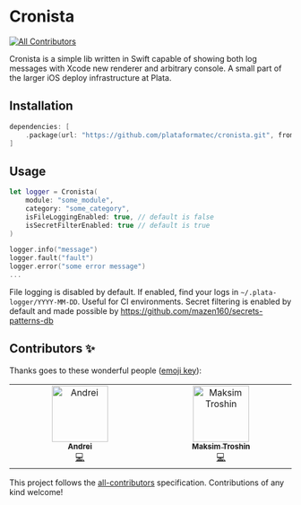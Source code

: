 # Cronista
<!-- ALL-CONTRIBUTORS-BADGE:START - Do not remove or modify this section -->
[![All Contributors](https://img.shields.io/badge/all_contributors-2-orange.svg?style=flat-square)](#contributors-)
<!-- ALL-CONTRIBUTORS-BADGE:END -->

Cronista is a simple lib written in Swift capable of showing both log messages with Xcode new renderer and arbitrary console. A small part of the larger iOS deploy infrastructure at Plata.

## Installation

```swift
dependencies: [
    .package(url: "https://github.com/plataformatec/cronista.git", from: "1.0.2")
]
```

## Usage

```swift
let logger = Cronista(
    module: "some_module", 
    category: "some_category", 
    isFileLoggingEnabled: true, // default is false
    isSecretFilterEnabled: true // default is true
)

logger.info("message")
logger.fault("fault")
logger.error("some error message")
...
```

File logging is disabled by default. If enabled, find your logs in `~/.plata-logger/YYYY-MM-DD`. Useful for CI environments. Secret filtering is enabled by default and made possible by https://github.com/mazen160/secrets-patterns-db


## Contributors ✨

Thanks goes to these wonderful people ([emoji key](https://allcontributors.org/docs/en/emoji-key)):

<!-- ALL-CONTRIBUTORS-LIST:START - Do not remove or modify this section -->
<!-- prettier-ignore-start -->
<!-- markdownlint-disable -->
<table>
  <tbody>
    <tr>
      <td align="center" valign="top" width="14.28%"><a href="https://github.com/adurymanov"><img src="https://avatars.githubusercontent.com/u/21358938?v=4?s=100" width="100px;" alt="Andrei"/><br /><sub><b>Andrei</b></sub></a><br /><a href="https://github.com/platacard/cronista/commits?author=adurymanov" title="Code">💻</a></td>
      <td align="center" valign="top" width="14.28%"><a href="https://github.com/mstroshin"><img src="https://avatars.githubusercontent.com/u/9129577?v=4?s=100" width="100px;" alt="Maksim Troshin"/><br /><sub><b>Maksim Troshin</b></sub></a><br /><a href="https://github.com/platacard/cronista/commits?author=mstroshin" title="Code">💻</a></td>
    </tr>
  </tbody>
</table>

<!-- markdownlint-restore -->
<!-- prettier-ignore-end -->

<!-- ALL-CONTRIBUTORS-LIST:END -->

This project follows the [all-contributors](https://github.com/all-contributors/all-contributors) specification. Contributions of any kind welcome!